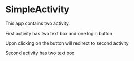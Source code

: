 # SimpleActivity

This app contains two activity.

First activity has two text box and one login button

Upon clicking on the button will redirect to second activity

Second activity has two text box
